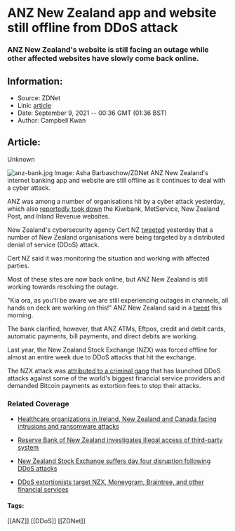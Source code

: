 # ANZ New Zealand app and website still offline from DDoS attack
### ANZ New Zealand's website is still facing an outage while other affected websites have slowly come back online.

## Information:
+ Source: ZDNet
+ Link: [article](https://www.zdnet.com/article/anz-new-zealand-website-still-offline-from-ddos-attack/)
+ Date: September 9, 2021 -- 00:36 GMT (01:36 BST)
+ Author: Campbell Kwan


## Article:
Unknown

![anz-bank.jpg](https://www.zdnet.com/a/hub/i/r/2019/03/10/b73b95c5-0d60-49af-97e8-a535db073e46/resize/1200xauto/55e95882a8e852a18a567fbe3cd2fbda/anz-bank.jpg)
 Image: Asha Barbaschow/ZDNet
 ANZ New Zealand's internet banking app and website are still offline as it continues to deal with a cyber attack. 

ANZ was among a number of organisations hit by a cyber attack yesterday, which also [reportedly took down](https://www.stuff.co.nz/business/300402182/government-still-gauging-impact-of-wednesdays-denialofservice-attacks) the Kiwibank, MetService, New Zealand Post, and Inland Revenue websites. 

New Zealand's cybersecurity agency Cert NZ [tweeted](https://twitter.com/CERTNZ/status/1435386080975474689) yesterday that a number of New Zealand organisations were being targeted by a distributed denial of service (DDoS) attack. 

Cert NZ said it was monitoring the situation and working with affected parties. 

Most of these sites are now back online, but ANZ New Zealand is still working towards resolving the outage. 

"Kia ora, as you'll be aware we are still experiencing outages in channels, all hands on deck are working on this!" ANZ New Zealand said in a [tweet](https://twitter.com/ANZ_NZ/status/1435679803772919813) this morning. 

The bank clarified, however, that ANZ ATMs, Eftpos, credit and debit cards, automatic payments, bill payments, and direct debits are working. 






Last year, the New Zealand Stock Exchange (NZX) was forced offline for almost an entire week due to DDoS attacks that hit the exchange.

The NZX attack was [attributed to a criminal gang](https://www.zdnet.com/article/ddos-extortionists-target-nzx-moneygram-braintree-and-other-financial-services/) that has launched DDoS attacks against some of the world's biggest financial service providers and demanded Bitcoin payments as extortion fees to stop their attacks. 

### Related Coverage

* [Healthcare organizations in Ireland, New Zealand and Canada facing intrusions and ransomware attacks](/article/healthcare-organizations-in-ireland-new-zealand-and-canada-facing-intrusions-and-ransomware-attacks/)
* [Reserve Bank of New Zealand investigates illegal access of third-party system](/article/reserve-bank-of-new-zealand-investigates-illegal-access-of-third-party-system/)  

* [New Zealand Stock Exchange suffers day four disruption following DDoS attacks](/article/new-zealand-stock-exchange-suffers-day-four-disruption-following-ddos-attacks/)  

* [DDoS extortionists target NZX, Moneygram, Braintree, and other financial services](/article/ddos-extortionists-target-nzx-moneygram-braintree-and-other-financial-services/)  






#### Tags:
[[ANZ]] [[DDoS]] [[ZDNet]]
